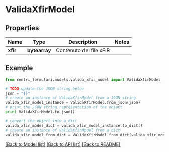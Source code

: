 # ValidaXfirModel


## Properties
Name | Type | Description | Notes
------------ | ------------- | ------------- | -------------
**xfir** | **bytearray** | Contenuto del file xFIR | 

## Example

```python
from rentri_formulari.models.valida_xfir_model import ValidaXfirModel

# TODO update the JSON string below
json = "{}"
# create an instance of ValidaXfirModel from a JSON string
valida_xfir_model_instance = ValidaXfirModel.from_json(json)
# print the JSON string representation of the object
print ValidaXfirModel.to_json()

# convert the object into a dict
valida_xfir_model_dict = valida_xfir_model_instance.to_dict()
# create an instance of ValidaXfirModel from a dict
valida_xfir_model_from_dict = ValidaXfirModel.from_dict(valida_xfir_model_dict)
```
[[Back to Model list]](../README.md#documentation-for-models) [[Back to API list]](../README.md#documentation-for-api-endpoints) [[Back to README]](../README.md)


